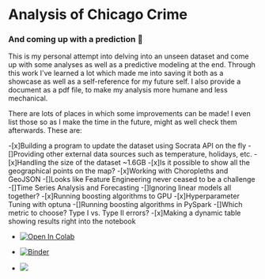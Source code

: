 # Analysis of Chicago Crime
### And coming up with a prediction :feet:

This is my personal attempt into delving into an unseen dataset and come up with some analyses as well as a predictive modeling at the end. Through this work I've learned a lot which made me into saving it both as a showcase as well as a self-reference for my future self. I also provide a document as a pdf file, to make my analysis more humane and less mechanical.

There are lots of places in which some improvements can be made! I even list those so as I make the time in the future, might as well check them afterwards. These are:

-[x]Building a program to update the dataset using Socrata API on the fly
-[]Providing other external data sources such as temperature, holidays, etc.
-[x]Handling the size of the dataset ~1.6GB
-[x]Is it possible to show all the geographical points on the map?
-[x]Working with Choropleths and GeoJSON
-[]Looks like Feature Engineering never ceased to be a challenge
-[]Time Series Analysis and Forecasting
-[]Ignoring linear models all together?
-[x]Running boosting algorithms to GPU
-[x]Hyperparameter Tuning with optuna
-[]Running boosting algorithms in PySpark
-[]Which metric to choose? Type I vs. Type II errors?
-[x]Making a dynamic table showing results right into the notebook


* <a href="https://colab.research.google.com/github/couzhei/chicago-crime/blob/master/" target="_parent"><img src="https://colab.research.google.com/assets/colab-badge.svg" alt="Open In Colab"/></a>

* [![Binder](https://mybinder.org/badge_logo.svg)](https://mybinder.org/v2/gh/couzhei/chicago-crime/HEAD)

* <a href="https://www.kaggle.com/ashkanranjbar/chicago-crime"><img src="https://kaggle.com/static/images/open-in-kaggle.svg"></a>
